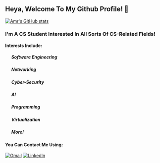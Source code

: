 ## Heya, Welcome To My Github Profile! 👋
[![Amr's GitHub stats](https://github-readme-stats.vercel.app/api?username=amromnia&count_private=true&show_icons=true&theme=dracula)](https://github.com/amromnia)

### I'm A CS Student Interested In All Sorts Of CS-Related Fields! 
#### Interests Include:
  #####  &nbsp;&nbsp;&nbsp;&nbsp;&nbsp;&nbsp;*Software Engineering*
  ##### &nbsp;&nbsp;&nbsp;&nbsp;&nbsp;&nbsp;*Networking*
  ##### &nbsp;&nbsp;&nbsp;&nbsp;&nbsp;&nbsp;*Cyber-Security*
  ##### &nbsp;&nbsp;&nbsp;&nbsp;&nbsp;&nbsp;*AI*
  ##### &nbsp;&nbsp;&nbsp;&nbsp;&nbsp;&nbsp;*Programming*
  ##### &nbsp;&nbsp;&nbsp;&nbsp;&nbsp;&nbsp;*Virtualization*
  ##### &nbsp;&nbsp;&nbsp;&nbsp;&nbsp;&nbsp;*More!*
  
  #### You Can Contact Me Using:
  
  [![Gmail](https://img.shields.io/badge/Gmail-D14836?style=for-the-badge&logo=gmail&logoColor=white)](mailto:amr20000225@miuegypt.edu.eg)
  [![LinkedIn](https://img.shields.io/badge/linkedin-%230077B5.svg?style=for-the-badge&logo=linkedin&logoColor=white)](https://www.linkedin.com/in/amr913/)
 


<!--
**amromnia/amromnia** is a ✨ _special_ ✨ repository because its `README.md` (this file) appears on your GitHub profile.

Here are some ideas to get you started:

- 🔭 I’m currently working on ...
- 🌱 I’m currently learning ...
- 👯 I’m looking to collaborate on ...
- 🤔 I’m looking for help with ...
- 💬 Ask me about ...
- 📫 How to reach me: ...
- 😄 Pronouns: ...
- ⚡ Fun fact: ...
-->
